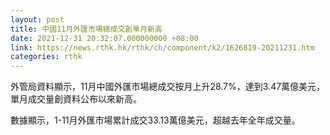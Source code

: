 ```yaml
---
layout: post
title: 中國11月外匯市場總成交創單月新高
date: 2021-12-31 20:32:07.000000000 +08:00
link: https://news.rthk.hk/rthk/ch/component/k2/1626819-20211231.htm
categories: rthk
---
```


外管局資料顯示，11月中國外匯市場總成交按月上升28.7%，達到3.47萬億美元，單月成交量創資料公布以來新高。

數據顯示，1-11月外匯市場累計成交33.13萬億美元，超越去年全年成交量。
